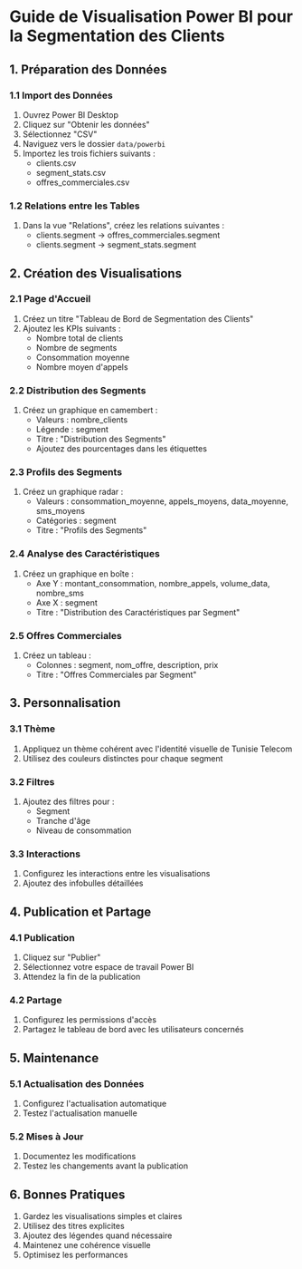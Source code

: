 # Guide de Visualisation Power BI pour la Segmentation des Clients

## 1. Préparation des Données

### 1.1 Import des Données
1. Ouvrez Power BI Desktop
2. Cliquez sur "Obtenir les données"
3. Sélectionnez "CSV"
4. Naviguez vers le dossier `data/powerbi`
5. Importez les trois fichiers suivants :
   - clients.csv
   - segment_stats.csv
   - offres_commerciales.csv

### 1.2 Relations entre les Tables
1. Dans la vue "Relations", créez les relations suivantes :
   - clients.segment → offres_commerciales.segment
   - clients.segment → segment_stats.segment

## 2. Création des Visualisations

### 2.1 Page d'Accueil
1. Créez un titre "Tableau de Bord de Segmentation des Clients"
2. Ajoutez les KPIs suivants :
   - Nombre total de clients
   - Nombre de segments
   - Consommation moyenne
   - Nombre moyen d'appels

### 2.2 Distribution des Segments
1. Créez un graphique en camembert :
   - Valeurs : nombre_clients
   - Légende : segment
   - Titre : "Distribution des Segments"
   - Ajoutez des pourcentages dans les étiquettes

### 2.3 Profils des Segments
1. Créez un graphique radar :
   - Valeurs : consommation_moyenne, appels_moyens, data_moyenne, sms_moyens
   - Catégories : segment
   - Titre : "Profils des Segments"

### 2.4 Analyse des Caractéristiques
1. Créez un graphique en boîte :
   - Axe Y : montant_consommation, nombre_appels, volume_data, nombre_sms
   - Axe X : segment
   - Titre : "Distribution des Caractéristiques par Segment"

### 2.5 Offres Commerciales
1. Créez un tableau :
   - Colonnes : segment, nom_offre, description, prix
   - Titre : "Offres Commerciales par Segment"

## 3. Personnalisation

### 3.1 Thème
1. Appliquez un thème cohérent avec l'identité visuelle de Tunisie Telecom
2. Utilisez des couleurs distinctes pour chaque segment

### 3.2 Filtres
1. Ajoutez des filtres pour :
   - Segment
   - Tranche d'âge
   - Niveau de consommation

### 3.3 Interactions
1. Configurez les interactions entre les visualisations
2. Ajoutez des infobulles détaillées

## 4. Publication et Partage

### 4.1 Publication
1. Cliquez sur "Publier"
2. Sélectionnez votre espace de travail Power BI
3. Attendez la fin de la publication

### 4.2 Partage
1. Configurez les permissions d'accès
2. Partagez le tableau de bord avec les utilisateurs concernés

## 5. Maintenance

### 5.1 Actualisation des Données
1. Configurez l'actualisation automatique
2. Testez l'actualisation manuelle

### 5.2 Mises à Jour
1. Documentez les modifications
2. Testez les changements avant la publication

## 6. Bonnes Pratiques

1. Gardez les visualisations simples et claires
2. Utilisez des titres explicites
3. Ajoutez des légendes quand nécessaire
4. Maintenez une cohérence visuelle
5. Optimisez les performances 